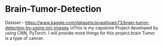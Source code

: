 # Brain-Tumor-Detection
Dataset - https://www.kaggle.com/datasets/siyashivam73/brain-tumor-detection-by-using-mri-images
\nThis is my capstone Project developed by using CNN, PyTorch. I will provide more things for this project.brain Tumor is a type of cancer.

